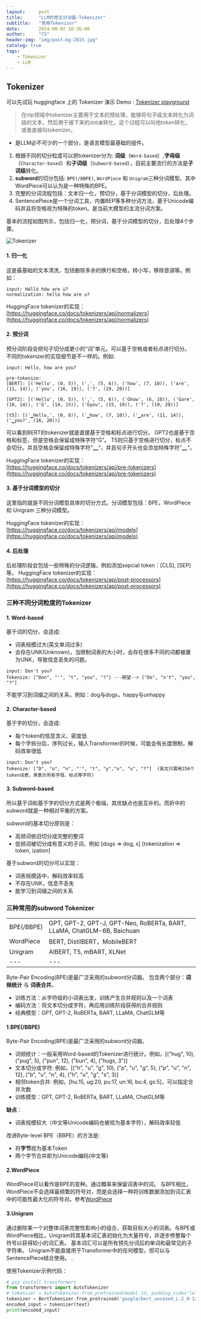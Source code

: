 ```yaml
---
layout:     post
title:      "LLM的常见分词器-Tokenizer"
subtitle:   "常用Tokenizer"
date:       2024-08-02 18:36:00
author:     "CS"
header-img: "img/post-bg-2015.jpg"
catalog: true
tags:
    - Tokenizer
    - LLM
---
```


Tokenizer
--------------

可以先试玩 huggingface 上的 Tokenizer 演示 Demo : [Tokenizer playground](https://huggingface.co/spaces/Xenova/the-tokenizer-playground)

> 在nlp领域中tokenizer主要用于文本的预处理，能够将句子级文本转化为词级的文本，然后用于接下来的`词向量`转化，这个过程可以叫他token转化，或者直接叫tokenizer。
- 是LLM必不可少的一个部分，是语言模型最基础的组件。

1.  根据不同的切分粒度可以把tokenizer分为: **词级**（`Word-based`）,**字母级**（`Character-based`）和**子词级**（`Subword-based`），目前主要流行的方法是**子词级**转化。
2.  **subword**的切分包括: `BPE(/BBPE)`, `WordPiece` 和 `Unigram`三种分词模型。其中WordPiece可以认为是一种特殊的BPE。
3.  完整的分词流程包括：文本归一化，预切分，基于分词模型的切分，后处理。
4.  SentencePiece是一个分词工具，内置BEP等多种分词方法，基于Unicode编码并且将空格视为特殊的token。是当前大模型的主流分词方案。


基本的流程如图所示，包括归一化，预分词，基于分词模型的切分，后处理4个步骤。

![Tokenizer](http://i-blog.csdnimg.cn/blog_migrate/e4f1b15c311418f1f81532c10695b0f6.png)

#### **1. 归一化**

这是最基础的文本清洗，包括删除多余的换行和空格，转小写，移除音调等。例如：

```
input: Héllò hôw are ü?
normalization: hello how are u?
```

HuggingFace tokenizer的实现：[https://huggingface.co/docs/tokenizers/api/normalizers](https://huggingface.co/docs/tokenizers/api/normalizers)

#### **2. 预分词**

预分词阶段会把句子切分成更小的“词”单元。可以基于空格或者标点进行切分。 不同的tokenizer的实现细节是不一样的。例如:

```
input: Hello, how are you?

pre-tokenize:
[BERT]: [('Hello', (0, 5)), (',', (5, 6)), ('how', (7, 10)), ('are', (11, 14)), ('you', (16, 19)), ('?', (19, 20))]

[GPT2]: [('Hello', (0, 5)), (',', (5, 6)), ('Ġhow', (6, 10)), ('Ġare', (10, 14)), ('Ġ', (14, 15)), ('Ġyou', (15, 19)), ('?', (19, 20))]

[t5]: [('▁Hello,', (0, 6)), ('▁how', (7, 10)), ('▁are', (11, 14)), ('▁you?', (16, 20))] 
```

可以看到BERT的tokenizer就是直接基于空格和标点进行切分。 
GPT2也是基于空格和标签，但是空格会保留成特殊字符“Ġ”。 
T5则只基于空格进行切分，标点不会切分。并且空格会保留成特殊字符"▁"，并且句子开头也会添加特殊字符"▁"。

HuggingFace tokenizer的实现： [https://huggingface.co/docs/tokenizers/api/pre-tokenizers](https://huggingface.co/docs/tokenizers/api/pre-tokenizers)

#### **3. 基于分词模型的切分**

这里指的就是不同分词模型具体的切分方式。分词模型包括：BPE，WordPiece 和 Unigram 三种分词模型。

HuggingFace tokenizer的实现： [https://huggingface.co/docs/tokenizers/api/models](https://huggingface.co/docs/tokenizers/api/models)

#### **4. 后处理**

后处理阶段会包括一些特殊的分词逻辑，例如添加sepcial token：\[CLS\], \[SEP\]等。 HuggingFace tokenizer的实现： [https://huggingface.co/docs/tokenizers/api/post-processors](https://huggingface.co/docs/tokenizers/api/post-processors)


### 三种不同分词粒度的Tokenizer

#### 1. Word-based

基于词的切分，会造成:
*   词表规模过大(英文单词过多)
*   会存在UNK(Unknown)，当限制词表的大小时，会存在很多不同的词都被置为UNK，导致信息丢失的问题。
 
```
input: Don't you?
Tokenize: ["Don", "'", "t", "you", "?"] ---期望--> ["Do", "n't", "you", "?"]
```  
不能学习到词缀之间的关系，例如：dog与dogs，happy与unhappy


#### 2. Character-based

基于字的切分，会造成:
*   每个token的信息含义、密度低
*   每个字拆分后，序列过长，输入Transformer的时候，可能会有长度限制，解码效率很低

```
input: Don't you?
Tokenize: ["D", "o", "n", "'", "t", "y","o", "u", "?"]  (英文只需用256个token词表，来表示所有字母、标点等字符)
```  

#### 3. Subword-based

所以基于词和基于字的切分方式是两个极端，其优缺点也是互补的。而折中的subword就是一种相对平衡的方案。

subword的基本切分原则是：
*   高频词依旧切分成完整的整词
*   低频词被切分成有意义的子词，例如 \[dogs => dog, s\]  \[tokenization => token, ization\]

基于subword的切分可以实现：
*   词表规模适中，解码效率较高
*   不存在UNK，信息不丢失
*   能学习到词缀之间的关系

### 三种常用的subword Tokenizer

|  |  |
| --- | --- |
| BPE(/BBPE) | GPT, GPT-2, GPT-J, GPT-Neo, RoBERTa, BART, LLaMA, ChatGLM-6B, Baichuan |
| WordPiece | BERT, DistilBERT，MobileBERT |
| Unigram | AlBERT, T5, mBART, XLNet |
| --- | --- |

Byte-Pair Encoding(BPE)是最广泛采用的subword分词器。
包含两个部分：**词频统计** 与 **词表合并**。

*   训练方法：从字符级的小词表出发，训练产生合并规则以及一个词表
*   编码方法：将文本切分成字符，再应用训练阶段获得的合并规则
*   经典模型：GPT, GPT-2, RoBERTa, BART, LLaMA, ChatGLM等


#### 1.BPE(/BBPE)

Byte-Pair Encoding(BPE)是最广泛采用的subword分词器。

*   词频统计：一般采用Word-based的Tokenizer进行统计。例如，\[("hug", 10), ("pug", 5), ("pun", 12), ("bun", 4), ("hugs, 3")\]
*   文本切分成字符: 例如，\[("h", "u", "g", 10), ("p", "u", "g", 5), ("p", "u", "n", 12), ("b", "u", "n", 4), ("h", "u", "g", "s", 3)\]
*   相邻token合并: 例如，\[hu:15, ug:20, pu:17, un:16, bu:4, gs:5\]，可以指定合并次数
*   训练模型：GPT, GPT-2, RoBERTa, BART, LLaMA, ChatGLM等

**缺点**：
*   词表规模较大（中文等Unicode编码也被视为基本字符），解码效率较低

改进Byte-level BPE（BBPE）的方法是:
*   将**字节**视为基本Token
*   两个字节合并即为Unicode编码(中文等)

#### 2.WordPiece
WordPiece可以看作是BPE的变种。通过概率来保留词表中的词。
与BPE相比，WordPiece不会选择最频繁的符号对，而是会选择一种将训练数据添加到词汇表中的可能性最大化的符号对。参考[WordPiece](https://blog.csdn.net/weixin_42167712/article/details/110727139)

#### 3.Unigram

通过删除某一个对整体词表完整性影响小的组合，获取目标大小的词表。与BPE或WordPiece相比，Unigram将其基本词汇表初始化为大量符号，并逐步修整每个符号以获得较小的词汇表。 基本词汇可以是所有预先分词后的单词和最常见的子字符串。 Unigram不能直接用于Transformer中的任何模型，但可以与SentencePiece结合使用。
.


使用Tokenizer示例代码：
```python
# pip install transformers
from transformers import AutoTokenizer
# tokenizer = AutoTokenizer.from_pretrained(model_id, padding_side="left")
tokenizer = BertTokenizer.from_pretrained('google/bert_uncased_L-2_H-128_A-2')
encoded_input = tokenizer(text)
print(encoded_input)
```

